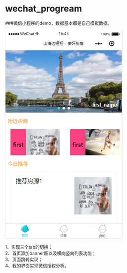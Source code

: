 # wechat_progream
###微信小程序的demo，数据基本都是自己模拟数据。
<br>

![img](https://github.com/cherry410/wechat_progream/blob/master/display_img/wechat_home.png)


1、实现三个tab的切换；<br>
2、首页添加banner图以及横向竖向列表功能；<br>
3、页面跳转实现；<br>
4、我的界面实现微信授权分析。
